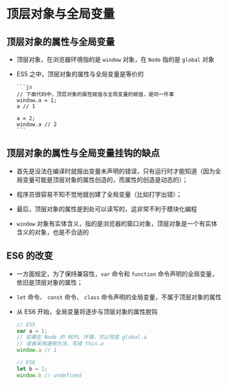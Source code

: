 # 顶层对象与全局变量

## 顶层对象的属性与全局变量

+ 顶层对象，在浏览器环境指的是 `window` 对象，在 `Node` 指的是 `global` 对象

+ ES5 之中，顶层对象的属性与全局变量是等价的

      ```js
      // 下面代码中，顶层对象的属性赋值与全局变量的赋值，是同一件事
      window.a = 1;
      a // 1

      a = 2;
      window.a // 2
      ```

## 顶层对象的属性与全局变量挂钩的缺点

+ 首先是没法在编译时就报出变量未声明的错误，只有运行时才能知道（因为全局变量可能是顶层对象的属性创造的，而属性的创造是动态的）；

+ 程序员很容易不知不觉地就创建了全局变量（比如打字出错）；

+ 最后，顶层对象的属性是到处可以读写的，这非常不利于模块化编程

+ `window` 对象有实体含义，指的是浏览器的窗口对象，顶层对象是一个有实体含义的对象，也是不合适的

## ES6 的改变

+ 一方面规定，为了保持兼容性，`var` 命令和 `function` 命令声明的全局变量，依旧是顶层对象的属性；

+ `let` 命令、 `const` 命令、 `class` 命令声明的全局变量，不属于顶层对象的属性

+ 从 ES6 开始，全局变量将逐步与顶层对象的属性脱钩

    ```js
    // ES5
    var a = 1;
    // 如果在 Node 的 REPL 环境，可以写成 global.a
    // 或者采用通用方法，写成 this.a
    window.a // 1
    ```

    ```js
    // ES6
    let b = 1;
    window.b // undefined
    ```

